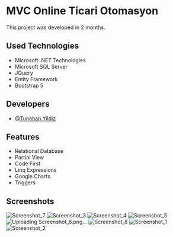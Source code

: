 
# MVC Online Ticari Otomasyon 

This project was developed in 2 months.



## Used Technologies



- Microsoft .NET Technologies 
- Microsoft SQL Server
- JQuery 
- Entity Framework
- Bootstrap 5 




## Developers

- [@Tunahan Yildiz](https://www.github.com/tnhnyldz)



## Features
- Relational Database 
- Partial View
- Code First
- Linq Expressions
- Google Charts 
- Triggers
##

## Screenshots
![Screenshot_7](https://user-images.githubusercontent.com/44006959/172051697-fcdfdd31-a545-41de-adb3-afc22f0af125.png)
![Screenshot_3](https://user-images.githubusercontent.com/44006959/172051698-cc2d1747-6176-4fdc-ab96-9ca109d9b1d5.png)
![Screenshot_4](https://user-images.githubusercontent.com/44006959/172051701-347587d3-6b6a-4bf4-8ae7-a76836d51fdb.png)
![Screenshot_5](https://user-images.githubusercontent.com/44006959/172051705-f6cbb739-ab4e-4070-9fef-39896a6e864a.png)
![Uploading Screenshot_6.png…]()
![Screenshot_8](https://user-images.githubusercontent.com/44006959/172051712-39cd14c2-890c-459c-a5e8-bf6b3daa0159.png)
![Screenshot_1](https://user-images.githubusercontent.com/44006959/172051693-ac11bd60-5b13-46e0-940b-f1b22c61bb66.png)
![Screenshot_2](https://user-images.githubusercontent.com/44006959/172051695-e3cb10f8-e9c5-4374-b5f3-7c4e40aca99e.png)


